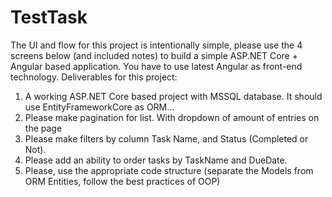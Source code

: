 # TestTask

The UI and flow for this project is intentionally simple, please use the 4 screens below (and
included notes) to build a simple ASP.NET Core + Angular based application.
You have to use latest Angular as front-end technology.
Deliverables for this project:
1. A working ASP.NET Core based project with MSSQL database. It should use
EntityFrameworkCore as ORM...
2. Please make pagination for list. With dropdown of amount of entries on the page
3. Please make filters by column Task Name, and Status (Completed or Not).
4. Please add an ability to order tasks by TaskName and DueDate.
5. Please, use the appropriate code structure (separate the Models from ORM Entities, follow the
best practices of OOP)

